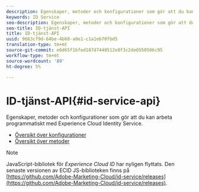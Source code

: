 ```yaml
---
description: Egenskaper, metoder och konfigurationer som gör att du kan arbeta programmatiskt med Experience Cloud Identity Service.
keywords: ID Service
seo-description: Egenskaper, metoder och konfigurationer som gör att du kan arbeta programmatiskt med Experience Cloud Identity Service.
seo-title: ID-tjänst-API
title: ID-tjänst-API
uuid: 9663cf9d-64be-4b68-a0e1-c1a1eb70fbd5
translation-type: tm+mt
source-git-commit: e6d65f1bfed187d7440512e8f3c2de0550506c95
workflow-type: tm+mt
source-wordcount: '89'
ht-degree: 5%

---
```



# ID-tjänst-API{#id-service-api}

Egenskaper, metoder och konfigurationer som gör att du kan arbeta programmatiskt med Experience Cloud Identity Service.

* [Översikt över konfigurationer](function-vars/function-vars.md)
* [Översikt över metoder](get-set/get-set.md)

>[!NOTE]
>
>JavaScript-bibliotek för *Experience Cloud ID* har nyligen flyttats. Den senaste versionen av ECID JS-biblioteken finns på [https://github.com/Adobe-Marketing-Cloud/id-service/releases](https://github.com/Adobe-Marketing-Cloud/id-service/releases).

